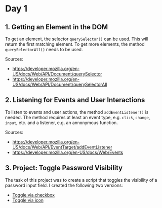 # Day 1

## 1. Getting an Element in the DOM

To get an element, the selector `querySelector()` can be used. This will return the first matching element. To get more elements, the method `querySelectorAll()` needs to be used.

Sources:

- https://developer.mozilla.org/en-US/docs/Web/API/Document/querySelector
- https://developer.mozilla.org/en-US/docs/Web/API/Document/querySelectorAll


## 2. Listening for Events and User Interactions

To listen to events and user actions, the method `addEventListener()` is needed. The method requires at least an event type, e.g. `click`, `change`, `input`, etc. and a listener, e.g. an annonymous function. 

Sources:

- https://developer.mozilla.org/en-US/docs/Web/API/EventTarget/addEventListener
- https://developer.mozilla.org/en-US/docs/Web/Events

## 3. Project: Toggle Password Visibility

The task of this project was to create a script that toggles the visibility of a password input field. I created the following two versions:

- [Toggle via checkbox](https://github.com/nielslange/vanilla-js-academy/tree/master/Day%2001/Toggle%20via%20checkbox)
- [Toggle via icon](https://github.com/nielslange/vanilla-js-academy/tree/master/Day%2001/Toggle%20via%20icon)